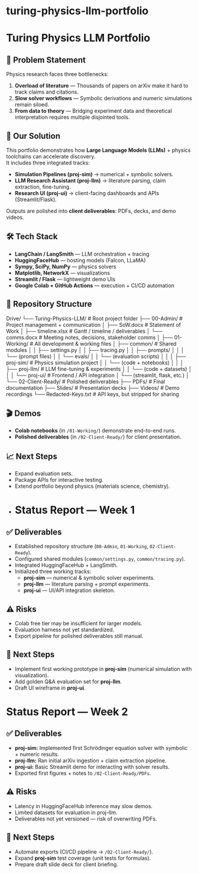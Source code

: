 # turing-physics-llm-portfolio
# Turing Physics LLM Portfolio

## 📌 Problem Statement
Physics research faces three bottlenecks:
1. **Overload of literature** — Thousands of papers on arXiv make it hard to track claims and citations.  
2. **Slow solver workflows** — Symbolic derivations and numeric simulations remain siloed.  
3. **From data to theory** — Bridging experiment data and theoretical interpretation requires multiple disjointed tools.  

## 🚀 Our Solution
This portfolio demonstrates how **Large Language Models (LLMs)** + physics toolchains can accelerate discovery.  
It includes three integrated tracks:

- **Simulation Pipelines (proj-sim)** → numerical + symbolic solvers.  
- **LLM Research Assistant (proj-llm)** → literature parsing, claim extraction, fine-tuning.  
- **Research UI (proj-ui)** → client-facing dashboards and APIs (Streamlit/Flask).  

Outputs are polished into **client deliverables**: PDFs, decks, and demo videos.

## 🛠️ Tech Stack
- **LangChain / LangSmith** — LLM orchestration + tracing  
- **HuggingFaceHub** — hosting models (Falcon, LLaMA)  
- **Sympy, SciPy, NumPy** — physics solvers  
- **Matplotlib, NetworkX** — visualizations  
- **Streamlit / Flask** — lightweight demo UIs  
- **Google Colab + GitHub Actions** — execution + CI/CD automation  

## 📂 Repository Structure
Drive/
└── Turing-Physics-LLM/          # Root project folder
    ├── 00-Admin/                # Project management + communication
    │   ├── SoW.docx             # Statement of Work
    │   ├── timeline.xlsx        # Gantt / timeline / deliverables
    │   └── comms.docx           # Meeting notes, decisions, stakeholder comms
    │
    ├── 01-Working/              # All development & working files
    │   ├── common/              # Shared modules
    │   │   ├── settings.py
    │   │   ├── tracing.py
    │   │   ├── prompts/
    │   │   │   └── (prompt files)
    │   │   └── evals/
    │   │       └── (evaluation scripts)
    │   │
    │   ├── proj-sim/            # Physics simulation project
    │   │   └── (code + notebooks)
    │   │
    │   ├── proj-llm/            # LLM fine-tuning & experiments
    │   │   └── (code + datasets)
    │   │
    │   └── proj-ui/             # Frontend / API integration
    │       └── (streamlit, flask, etc.)
    │
    └── 02-Client-Ready/         # Polished deliverables
        ├── PDFs/                # Final documentation
        ├── Slides/              # Presentation decks
        ├── Videos/              # Demo recordings
        └── Redacted-Keys.txt    # API keys, but stripped for sharing

## 🎬 Demos
- **Colab notebooks** (in `/01-Working/`) demonstrate end-to-end runs.  
- **Polished deliverables** (in `/02-Client-Ready/`) for client presentation.  

## 📈 Next Steps
- Expand evaluation sets.  
- Package APIs for interactive testing.  
- Extend portfolio beyond physics (materials science, chemistry).
- # Status Report — Week 1

## ✅ Deliverables
- Established repository structure (`00-Admin`, `01-Working`, `02-Client-Ready`).  
- Configured shared modules (`common/settings.py`, `common/tracing.py`).  
- Integrated HuggingFaceHub + LangSmith.  
- Initialized three working tracks:
  - **proj-sim** — numerical & symbolic solver experiments.  
  - **proj-llm** — literature parsing + prompt experiments.  
  - **proj-ui** — UI/API integration skeleton.  

## ⚠️ Risks
- Colab free tier may be insufficient for larger models.  
- Evaluation harness not yet standardized.  
- Export pipeline for polished deliverables still manual.  

## 📌 Next Steps
- Implement first working prototype in **proj-sim** (numerical simulation with visualization).  
- Add golden Q&A evaluation set for **proj-llm**.  
- Draft UI wireframe in **proj-ui**.  
# Status Report — Week 2

## ✅ Deliverables
- **proj-sim:** Implemented first Schrödinger equation solver with symbolic + numeric results.  
- **proj-llm:** Ran initial arXiv ingestion + claim extraction pipeline.  
- **proj-ui:** Basic Streamlit demo for interacting with solver results.  
- Exported first figures + notes to `/02-Client-Ready/PDFs`.  

## ⚠️ Risks
- Latency in HuggingFaceHub inference may slow demos.  
- Limited datasets for evaluation in proj-llm.  
- Deliverables not yet versioned — risk of overwriting PDFs.  

## 📌 Next Steps
- Automate exports (CI/CD pipeline → `/02-Client-Ready/`).  
- Expand **proj-sim** test coverage (unit tests for formulas).  
- Prepare draft slide deck for client briefing.  

